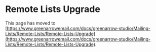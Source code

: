 # Remote Lists Upgrade

This page has moved to [https://www.greenarrowemail.com/docs/greenarrow-studio/Mailing-Lists/Remote-Lists/Remote-Lists-Upgrade](https://www.greenarrowemail.com/docs/greenarrow-studio/Mailing-Lists/Remote-Lists/Remote-Lists-Upgrade).


